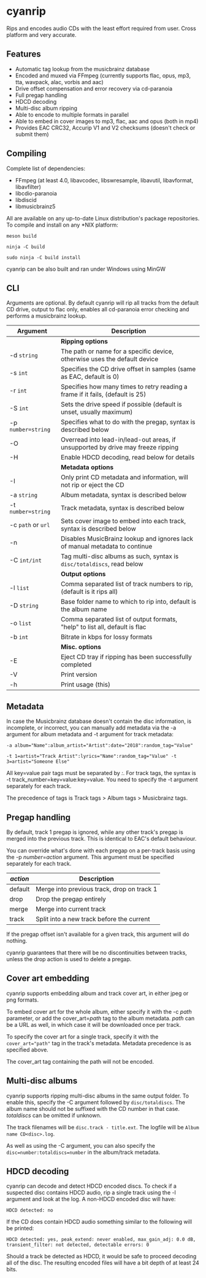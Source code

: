 cyanrip
=======
Rips and encodes audio CDs with the least effort required from user. Cross platform and very accurate.

Features
--------
 * Automatic tag lookup from the musicbrainz database
 * Encoded and muxed via FFmpeg (currently supports flac, opus, mp3, tta, wavpack, alac, vorbis and aac)
 * Drive offset compensation and error recovery via cd-paranoia
 * Full pregap handling
 * HDCD decoding
 * Multi-disc album ripping
 * Able to encode to multiple formats in parallel
 * Able to embed in cover images to mp3, flac, aac and opus (both in mp4)
 * Provides EAC CRC32, Accurip V1 and V2 checksums (doesn't check or submit them)


Compiling
---------
Complete list of dependencies:

 * FFmpeg (at least 4.0, libavcodec, libswresample, libavutil, libavformat, libavfilter)
 * libcdio-paranoia
 * libdiscid
 * libmusicbrainz5

All are available on any up-to-date Linux distribution's package repositories. To compile and install on any *NIX platform:

`meson build`

`ninja -C build`

`sudo ninja -C build install`

cyanrip can be also built and ran under Windows using MinGW


CLI
---

Arguments are optional. By default cyanrip will rip all tracks from the default CD drive, output to flac only, enables all cd-paranoia error checking and performs a musicbrainz lookup.

| Argument             | Description                                                                      |
|----------------------|----------------------------------------------------------------------------------|
|                      | **Ripping options**                                                              |
| -d `string`          | The path or name for a specific device, otherwise uses the default device        |
| -s `int`             | Specifies the CD drive offset in samples (same as EAC, default is 0)             |
| -r `int`             | Specifies how many times to retry reading a frame if it fails, (default is 25)   |
| -S `int`             | Sets the drive speed if possible (default is unset, usually maximum)             |
| -p `number=string`   | Specifies what to do with the pregap, syntax is described below                  |
| -O                   | Overread into lead-in/lead-out areas, if unsupported by drive may freeze ripping |
| -H                   | Enable HDCD decoding, read below for details                                     |
|                      | **Metadata options**                                                             |
| -I                   | Only print CD metadata and information, will not rip or eject the CD             |
| -a `string`          | Album metadata, syntax is described below                                        |
| -t `number=string`   | Track metadata, syntax is described below                                        |
| -c `path` or `url`   | Sets cover image to embed into each track, syntax is described below             |
| -n                   | Disables MusicBrainz lookup and ignores lack of manual metadata to continue      |
| -C `int/int`         | Tag multi-disc albums as such, syntax is `disc/totaldiscs`, read below           |
|                      | **Output options**                                                               |
| -l `list`            | Comma separated list of track numbers to rip, (default is it rips all)           |
| -D `string`          | Base folder name to which to rip into, default is the album name                 |
| -o `list`            | Comma separated list of output formats, "help" to list all, default is flac      |
| -b `int`             | Bitrate in kbps for lossy formats                                                |
|                      | **Misc. options**                                                                |
| -E                   | Eject CD tray if ripping has been successfully completed                         |
| -V                   | Print version                                                                    |
| -h                   | Print usage (this)                                                               |


Metadata
--------

In case the Musicbrainz database doesn't contain the disc information, is incomplete, or incorrect, you can manually add metadata via the -a argument for album metadata and -t argument for track metadata:

`-a album="Name":album_artist="Artist":date="2018":random_tag="Value"`

`-t 1=artist="Track Artist":lyrics="Name":random_tag="Value" -t 3=artist="Someone Else"`

All key=value pair tags must be separated by *:*. For track tags, the syntax is -t track_number=key=value:key=value. You need to specify the -t argument separately for each track.

The precedence of tags is Track tags > Album tags > Musicbrainz tags.


Pregap handling
---------------

By default, track 1 pregap is ignored, while any other track's pregap is merged into the previous track. This is identical to EAC's default behaviour.

You can override what's done with each pregap on a per-track basis using the -p *number*=*action* argument. This argument must be specified separately for each track.

| *action* | Description                                |
|----------|--------------------------------------------|
| default  | Merge into previous track, drop on track 1 |
| drop     | Drop the pregap entirely                   |
| merge    | Merge into current track                   |
| track    | Split into a new track before the current  |

If the pregap offset isn't available for a given track, this argument will do nothing.

cyanrip guarantees that there will be no discontinuities between tracks, unless the drop action is used to delete a pregap.


Cover art embedding
-------------------

cyanrip supports embedding album and track cover art, in either jpeg or png formats.

To embed cover art for the whole album, either specify it with the -c *path* parameter, or add the cover_art=*path* tag to the album metadata. *path* can be a URL as well, in which case it will be downloaded once per track.

To specify the cover art for a single track, specify it with the `cover_art="path"` tag in the track's metadata. Metadata precedence is as specified above.

The cover_art tag containing the path will not be encoded.


Multi-disc albums
-----------------

cyanrip supports ripping multi-disc albums in the same output folder. To enable this, specify the -C argument followed by `disc/totaldiscs`. The album name should not be suffixed with the CD number in that case. *totaldiscs* can be omitted if unknown.

The track filenames will be `disc.track - title.ext`. The logfile will be `Album name CD<disc>.log`.

As well as using the -C argument, you can also specify the `disc=number:totaldiscs=number` in the album/track metadata.


HDCD decoding
-------------

cyanrip can decode and detect HDCD encoded discs. To check if a suspected disc contains HDCD audio, rip a single track using the -l argument and look at the log. A non-HDCD encoded disc will have:

```
HDCD detected: no
```

If the CD does contain HDCD audio something similar to the following will be printed:

```
HDCD detected: yes, peak_extend: never enabled, max_gain_adj: 0.0 dB, transient_filter: not detected, detectable errors: 0
```

Should a track be detected as HDCD, it would be safe to proceed decoding all of the disc. The resulting encoded files will have a bit depth of at least 24 bits.
